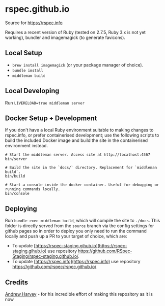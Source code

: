 rspec.github.io
===============

Source for https://rspec.info

Requires a recent version of Ruby (tested on 2.7.5, Ruby 3.x is not yet working), bundler and imagemagick (to generate favicons).

## Local Setup

* `brew install imagemagick` (or your package manager of choice).
* `bundle install`
* `middleman build`

## Local Developing

Run `LIVERELOAD=true middleman server`

## Docker Setup + Development

If you don't have a local Ruby environment suitable to making changes to
rspec.info, or prefer containerised development; use the following scripts to
build the included Docker image and build the site in the containerised
environment instead.

```
# Start the middleman server. Access site at http://localhost:4567
bin/server

# Build the site in the `docs/` directory. Replacement for `middleman build`.
bin/build

# Start a console inside the docker container. Useful for debugging or running commands locally.
bin/console
```

## Deploying

Run `bundle exec middleman build`, which will compile the site to `./docs`. This folder is directly
served from the `source` branch via the config settings for github pages so in order to deploy you
only need to run the command locally and push up a PR to your target of choice, which are:

- To update [https://rspec-staging.gihub.io](https://rspec-staging.gihub.io) use repository https://github.com/RSpec-Staging/rspec-staging.github.io/.
- To update [https://rspec.info](https://rspec.info) use repository https://github.com/rspec/rspec.github.io/

## Credits

[Andrew Harvey](https://mootpointer.com) - for his incredible effort of making this repository as it is now
